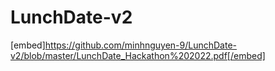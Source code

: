 # LunchDate-v2
[embed]https://github.com/minhnguyen-9/LunchDate-v2/blob/master/LunchDate_Hackathon%202022.pdf[/embed]
